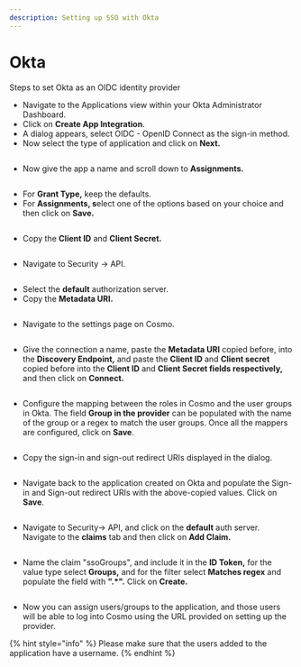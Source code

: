 ```yaml
---
description: Setting up SSO with Okta
---
```


# Okta

Steps to set Okta as an OIDC identity provider

* Navigate to the Applications view within your Okta Administrator Dashboard.
* Click on **Create App Integration**.&#x20;
* A dialog appears, select OIDC - OpenID Connect as the sign-in method.
* Now select the type of application and click on **Next.**

<figure><img src="../../.gitbook/assets/spaces%2Ff2zpPO8tcaY6tJoaEebc%2Fuploads%2FCju13h3G1sFSSov0jxcG%2Fimage.png" alt=""><figcaption></figcaption></figure>

* Now give the app a name and scroll down to **Assignments.**

<figure><img src="../../.gitbook/assets/spaces%2Ff2zpPO8tcaY6tJoaEebc%2Fuploads%2FBeNdVqXwJByNIMvdm8np%2FScreenshot%202023-11-03%20at%201.57.15%20PM.png" alt=""><figcaption></figcaption></figure>

* For **Grant Type,** keep the defaults.
* For **Assignments, s**elect one of the options based on your choice and then click on **Save.**

<figure><img src="../../.gitbook/assets/spaces%2Ff2zpPO8tcaY6tJoaEebc%2Fuploads%2FVGQZ4CtOEJpZL64YLJkL%2FScreenshot%202023-11-03%20at%201.59.21%20PM.png" alt=""><figcaption></figcaption></figure>

* Copy the **Client ID** and **Client Secret.**

<figure><img src="../../.gitbook/assets/spaces%2Ff2zpPO8tcaY6tJoaEebc%2Fuploads%2FTkVciMa6hsaAAX7mMD0q%2FScreenshot%202023-11-03%20at%202.02.19%20PM.png" alt=""><figcaption></figcaption></figure>

* Navigate to Security -> API.

<figure><img src="../../.gitbook/assets/spaces%2Ff2zpPO8tcaY6tJoaEebc%2Fuploads%2F7pj0YRFiYEKbS8rjz6Nu%2FScreenshot%202023-11-03%20at%202.04.13%20PM.png" alt=""><figcaption></figcaption></figure>

* Select the **default** authorization server.
* Copy the **Metadata URI.**

<figure><img src="../../.gitbook/assets/spaces%2Ff2zpPO8tcaY6tJoaEebc%2Fuploads%2FH3oZE82hqKcUujBe96EL%2FScreenshot%202023-11-09%20at%205.47.35%20PM.png" alt=""><figcaption></figcaption></figure>

* Navigate to the settings page on Cosmo.

<figure><img src="../../.gitbook/assets/spaces%2Ff2zpPO8tcaY6tJoaEebc%2Fuploads%2FQUnLSN2OZXFWyvDnnShs%2FScreenshot%202023-11-03%20at%202.43.41%20PM.png" alt=""><figcaption></figcaption></figure>

* Give the connection a name, paste the **Metadata URI** copied before, into the **Discovery Endpoint,** and paste the **Client ID** and **Client secret** copied before into the **Client ID** and **Client Secret fields respectively,** and then click on **Connect.**

<figure><img src="../../.gitbook/assets/spaces%2Ff2zpPO8tcaY6tJoaEebc%2Fuploads%2FrTGDWycuoEv1l09j4twg%2Fimage.png" alt=""><figcaption></figcaption></figure>

* Configure the mapping between the roles in Cosmo and the user groups in Okta. The field **Group in the provider** can be populated with the name of the group or a regex to match the user groups. Once all the mappers are configured, click on **Save**.

<figure><img src="../../.gitbook/assets/spaces%2Ff2zpPO8tcaY6tJoaEebc%2Fuploads%2F2JXm7az0v1ThP4BYHC0i%2Fimage.png" alt=""><figcaption></figcaption></figure>

* Copy the sign-in and sign-out redirect URIs displayed in the dialog.

<figure><img src="../../.gitbook/assets/spaces%2Ff2zpPO8tcaY6tJoaEebc%2Fuploads%2Fgk4Pu1e63WeMBdLxwSTp%2Fimage.png" alt=""><figcaption></figcaption></figure>

* Navigate back to the application created on Okta and populate the Sign-in and Sign-out redirect URIs with the above-copied values. Click on **Save**.

<figure><img src="../../.gitbook/assets/spaces%2Ff2zpPO8tcaY6tJoaEebc%2Fuploads%2FIIWurV7jqYQc0xWRQcCq%2Fimage.png" alt=""><figcaption></figcaption></figure>

* Navigate to Security-> API, and click on the **default** auth server. Navigate to the **claims** tab and then click on **Add Claim.**

<figure><img src="../../.gitbook/assets/spaces%2Ff2zpPO8tcaY6tJoaEebc%2Fuploads%2FFBzqcwhZFeSnKX20bnTj%2Fimage.png" alt=""><figcaption></figcaption></figure>

* Name the claim "ssoGroups", and include it in the **ID Token,** for the value type select **Groups,** and for the filter select **Matches regex** and populate the field with **".\*".** Click on **Create.**

<figure><img src="../../.gitbook/assets/spaces%2Ff2zpPO8tcaY6tJoaEebc%2Fuploads%2FDNSfFPNYhrdpFerFdqX7%2Fimage.png" alt=""><figcaption></figcaption></figure>

* Now you can assign users/groups to the application, and those users will be able to log into Cosmo using the URL provided on setting up the provider.

{% hint style="info" %}
Please make sure that the users added to the application have a username.
{% endhint %}
